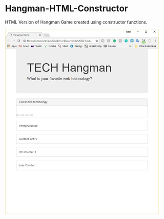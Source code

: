 # Hangman-HTML-Constructor

HTML Version of Hangman Game created using constructor functions.

<img src="images/screenshot.JPG">
